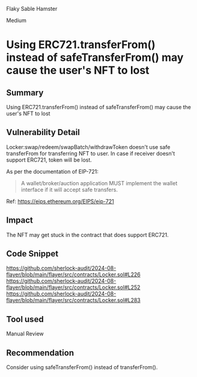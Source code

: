 Flaky Sable Hamster

Medium

# Using ERC721.transferFrom() instead of safeTransferFrom() may cause the user's NFT to lost

## Summary
Using ERC721.transferFrom() instead of safeTransferFrom() may cause the user's NFT to lost

## Vulnerability Detail
Locker:swap/redeem/swapBatch/withdrawToken doesn't use safe transferFrom for transferring NFT to user. In case if receiver doesn't support ERC721, token will be lost.

As per the documentation of EIP-721:
> A wallet/broker/auction application MUST implement the wallet interface if it will accept safe transfers.

Ref: https://eips.ethereum.org/EIPS/eip-721

## Impact
The NFT may get stuck in the contract that does support ERC721.

## Code Snippet
https://github.com/sherlock-audit/2024-08-flayer/blob/main/flayer/src/contracts/Locker.sol#L226
https://github.com/sherlock-audit/2024-08-flayer/blob/main/flayer/src/contracts/Locker.sol#L252
https://github.com/sherlock-audit/2024-08-flayer/blob/main/flayer/src/contracts/Locker.sol#L283

## Tool used
Manual Review

## Recommendation
Consider using safeTransferFrom() instead of transferFrom().